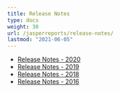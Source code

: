 ```yaml
---
title: Release Notes
type: docs
weight: 30
url: /jasperreports/release-notes/
lastmod: "2021-06-05"
---
```


- [Release Notes - 2020](/pdf/jasperreports/release-notes-2020/)
- [Release Notes - 2019](/pdf/jasperreports/release-notes-2019/)
- [Release Notes - 2018](/pdf/jasperreports/release-notes-2018/)
- [Release Notes - 2016](/pdf/jasperreports/release-notes-2016/)

